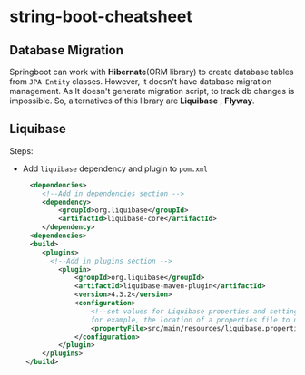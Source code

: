 # string-boot-cheatsheet

## Database Migration
Springboot can work with **Hibernate**(ORM library) to create database tables from `JPA Entity` classes. However, it doesn't have database migration management. As It doesn't generate migration script, to track db changes is impossible. So, alternatives of this library are **Liquibase** , **Flyway**. 

## Liquibase
Steps:
- Add `liquibase` dependency and plugin to `pom.xml`
```xml
     <dependencies>
        <!--Add in dependencies section -->
        <dependency>
            <groupId>org.liquibase</groupId>
            <artifactId>liquibase-core</artifactId>
        </dependency>
     <dependencies>
     <build>
        <plugins>
          <!--Add in plugins section -->
            <plugin>
                <groupId>org.liquibase</groupId>
                <artifactId>liquibase-maven-plugin</artifactId>
                <version>4.3.2</version>
                <configuration>
                    <!--set values for Liquibase properties and settings
                    for example, the location of a properties file to use-->
                    <propertyFile>src/main/resources/liquibase.properties</propertyFile>
                </configuration>
            </plugin>
        </plugins>
    </build>
```
